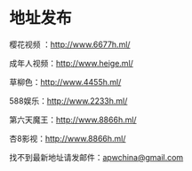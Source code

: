 # 地址发布
樱花视频 ：http://www.6677h.ml/

成年人视频：http://www.heige.ml/

草柳色：http://www.4455h.ml/

588娱乐：http://www.2233h.ml/

第六天魔王：http://www.8866h.ml/

杏8影视：http://www.8866h.ml/

找不到最新地址请发邮件：apwchina@gmail.com
